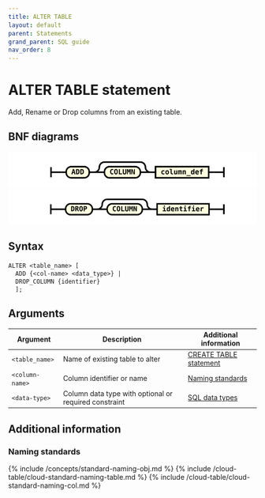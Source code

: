 ```yaml
---
title: ALTER TABLE
layout: default
parent: Statements
grand_parent: SQL guide
nav_order: 8
---
```


# ALTER TABLE statement

Add, Rename or Drop columns from an existing table.

## BNF diagrams

<!---NOTE: alter_table_stmt.svg IS WRONG:
* It omits table_name
* RENAME is not yet implemented and reported reported as JIRA CLOUD-1884
The statement in the Syntax is correct and I've tested it
![expr](/assets/images/sql-guide/alter_table_stmt.svg)-->

![expr](/assets/images/sql-guide/add_column.svg)
![expr](/assets/images/sql-guide/drop_column.svg)

## Syntax

```
ALTER <table_name> [
  ADD {<col-name> <data_type>} |
  DROP_COLUMN {identifier}
  ];
```

## Arguments

| Argument | Description | Additional information |
|---|---|---|
| `<table_name>` | Name of existing table to alter | [CREATE TABLE statement](/docs/sql-guide/statements/statement-table-create) |
| `<column-name>` | Column identifier or name | [Naming standards](#naming-standards) |
| `<data-type>` | Column data type with optional or required constraint | [SQL data types](/docs/sql-guide/data-types/data-types-home) |

## Additional information

### Naming standards

{% include /concepts/standard-naming-obj.md %}
{% include /cloud-table/cloud-standard-naming-table.md %}
{% include /cloud-table/cloud-standard-naming-col.md %}
